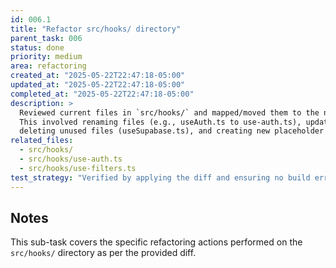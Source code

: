 ```yaml
---
id: 006.1
title: "Refactor src/hooks/ directory"
parent_task: 006
status: done
priority: medium
area: refactoring
created_at: "2025-05-22T22:47:18-05:00"
updated_at: "2025-05-22T22:47:18-05:00"
completed_at: "2025-05-22T22:47:18-05:00"
description: >
  Reviewed current files in `src/hooks/` and mapped/moved them to the new structure.
  This involved renaming files (e.g., useAuth.ts to use-auth.ts), updating internal import paths,
  deleting unused files (useSupabase.ts), and creating new placeholder hooks.
related_files:
  - src/hooks/
  - src/hooks/use-auth.ts
  - src/hooks/use-filters.ts
test_strategy: "Verified by applying the diff and ensuring no build errors. Further testing as part of parent task."
---
```


## Notes

This sub-task covers the specific refactoring actions performed on the `src/hooks/` directory as per the provided diff.
